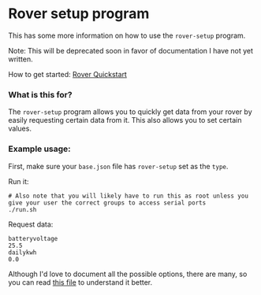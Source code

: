 # Rover setup program
This has some more information on how to use the `rover-setup` program.

Note: This will be deprecated soon in favor of documentation I have not yet written.

How to get started: [Rover Quickstart](quickstart_rover.md)

### What is this for?
The `rover-setup` program allows you to quickly get data from your rover by easily requesting
certain data from it. This also allows you to set certain values.

### Example usage:
First, make sure your `base.json` file has `rover-setup` set as the `type`.

Run it:
```shell script
# Also note that you will likely have to run this as root unless you give your user the correct groups to access serial ports
./run.sh
```
Request data:
```
batteryvoltage
25.5
dailykwh
0.0
```

Although I'd love to document all the possible options, there are many, so you can read [this file](../../client/src/main/java/me/retrodaredevil/solarthing/program/RoverSetupProgram.java) to understand it better.
